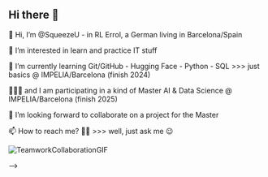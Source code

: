 ## Hi there 👋

👋 Hi, I’m @SqueezeU - in RL Errol, a German living in Barcelona/Spain

👀 I’m interested in learn and practice IT stuff

🌱 I’m currently learning Git/GitHub - Hugging Face - Python - SQL >>> just basics @ IMPELIA/Barcelona (finish 2024)

🤦🏻‍♂️ and I am participating in a kind of Master AI & Data Science @ IMPELIA/Barcelona (finish 2025)

💞️ I’m looking forward to collaborate on a project for the Master 

📫 How to reach me? 🤷‍♂️ >>> well, just ask me 😉

![TeamworkCollaborationGIF](https://github.com/user-attachments/assets/ea40ff9d-3fbc-47d1-8f1d-26a3b198c46b)

-->
